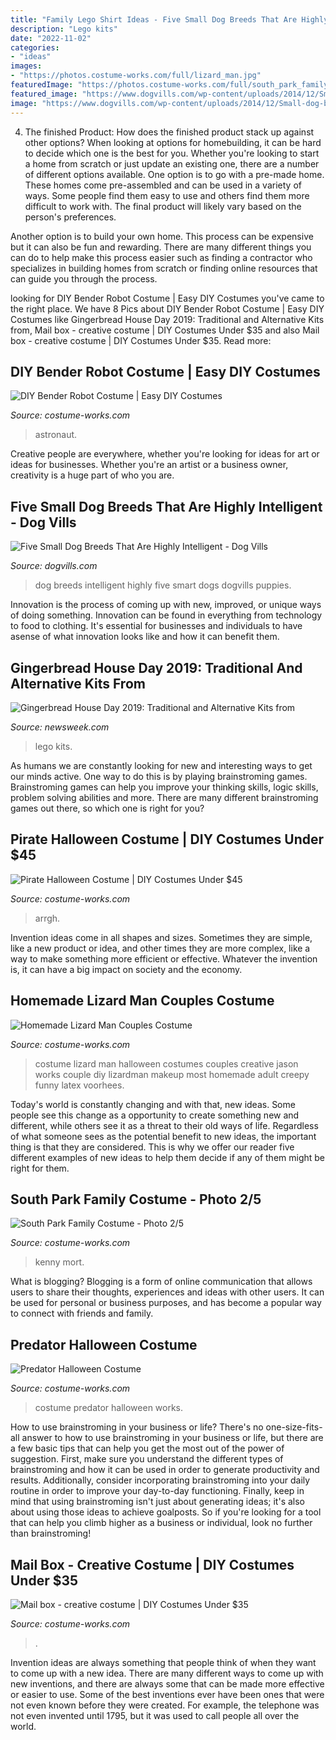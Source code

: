 ```yaml
---
title: "Family Lego Shirt Ideas - Five Small Dog Breeds That Are Highly Intelligent"
description: "Lego kits"
date: "2022-11-02"
categories:
- "ideas"
images:
- "https://photos.costume-works.com/full/lizard_man.jpg"
featuredImage: "https://photos.costume-works.com/full/south_park_family1.jpg"
featured_image: "https://www.dogvills.com/wp-content/uploads/2014/12/Small-dog-breeds-intelligent.jpg"
image: "https://www.dogvills.com/wp-content/uploads/2014/12/Small-dog-breeds-intelligent.jpg"
---
```



4. The finished Product: How does the finished product stack up against other options?
When looking at options for homebuilding, it can be hard to decide which one is the best for you. Whether you're looking to start a home from scratch or just update an existing one, there are a number of different options available. 
One option is to go with a pre-made home. These homes come pre-assembled and can be used in a variety of ways. Some people find them easy to use and others find them more difficult to work with. The final product will likely vary based on the person's preferences. 

Another option is to build your own home. This process can be expensive but it can also be fun and rewarding. There are many different things you can do to help make this process easier such as finding a contractor who specializes in building homes from scratch or finding online resources that can guide you through the process.

	

		
looking for DIY Bender Robot Costume | Easy DIY Costumes you've came to the right place. We have 8 Pics about DIY Bender Robot Costume | Easy DIY Costumes like Gingerbread House Day 2019: Traditional and Alternative Kits from, Mail box - creative costume | DIY Costumes Under $35 and also Mail box - creative costume | DIY Costumes Under $35. Read more:
		
    
## DIY Bender Robot Costume | Easy DIY Costumes

<img loading=lazy src="https://photos.costume-works.com/full/robot32.jpg" onerror="this.onerror=null;this.src='https://tse4.mm.bing.net/th?id=OIP.RM1-YZlhSodhcIcs2Q7yIAHaNK&amp;pid=15.1';" alt="DIY Bender Robot Costume | Easy DIY Costumes">

_Source: costume-works.com_

>astronaut. 

	

Creative people are everywhere, whether you're looking for ideas for art or ideas for businesses. Whether you're an artist or a business owner, creativity is a huge part of who you are.

    
## Five Small Dog Breeds That Are Highly Intelligent - Dog Vills

<img loading=lazy src="https://www.dogvills.com/wp-content/uploads/2014/12/Small-dog-breeds-intelligent.jpg" onerror="this.onerror=null;this.src='https://tse3.mm.bing.net/th?id=OIP.COf8OBJhbvsaN6j_Gwq2mAHaLH&amp;pid=15.1';" alt="Five Small Dog Breeds That Are Highly Intelligent - Dog Vills">

_Source: dogvills.com_

>dog breeds intelligent highly five smart dogs dogvills puppies. 

	

Innovation is the process of coming up with new, improved, or unique ways of doing something. Innovation can be found in everything from technology to food to clothing. It's essential for businesses and individuals to have asense of what innovation looks like and how it can benefit them.

    
## Gingerbread House Day 2019: Traditional And Alternative Kits From

<img loading=lazy src="https://d.newsweek.com/en/full/1552530/gingerbread-house.jpg" onerror="this.onerror=null;this.src='https://tse3.mm.bing.net/th?id=OIP.6m9cp8vPEBt-7dcz2HEyWQHaE8&amp;pid=15.1';" alt="Gingerbread House Day 2019: Traditional and Alternative Kits from">

_Source: newsweek.com_

>lego kits. 

	

As humans we are constantly looking for new and interesting ways to get our minds active. One way to do this is by playing brainstroming games. Brainstroming games can help you improve your thinking skills, logic skills, problem solving abilities and more. There are many different brainstroming games out there, so which one is right for you?

    
## Pirate Halloween Costume | DIY Costumes Under $45

<img loading=lazy src="https://photos.costume-works.com/full/pirate6.jpg" onerror="this.onerror=null;this.src='https://tse1.mm.bing.net/th?id=OIP.kOWwHFCXMQQRi_o_HobLAQHaJ3&amp;pid=15.1';" alt="Pirate Halloween Costume | DIY Costumes Under $45">

_Source: costume-works.com_

>arrgh. 

	

Invention ideas come in all shapes and sizes. Sometimes they are simple, like a new product or idea, and other times they are more complex, like a way to make something more efficient or effective. Whatever the invention is, it can have a big impact on society and the economy.

    
## Homemade Lizard Man Couples Costume

<img loading=lazy src="https://photos.costume-works.com/full/lizard_man.jpg" onerror="this.onerror=null;this.src='https://tse4.mm.bing.net/th?id=OIP.9in-8nQuKma_CyZ-fdSAbwHaKe&amp;pid=15.1';" alt="Homemade Lizard Man Couples Costume">

_Source: costume-works.com_

>costume lizard man halloween costumes couples creative jason works couple diy lizardman makeup most homemade adult creepy funny latex voorhees. 

	

Today's world is constantly changing and with that, new ideas. Some people see this change as a opportunity to create something new and different, while others see it as a threat to their old ways of life. Regardless of what someone sees as the potential benefit to new ideas, the important thing is that they are considered. This is why we offer our reader five different examples of new ideas to help them decide if any of them might be right for them.

    
## South Park Family Costume - Photo 2/5

<img loading=lazy src="https://photos.costume-works.com/full/south_park_family1.jpg" onerror="this.onerror=null;this.src='https://tse1.mm.bing.net/th?id=OIP.X79a71pMuVi4QlaA4IeNRAHaKV&amp;pid=15.1';" alt="South Park Family Costume - Photo 2/5">

_Source: costume-works.com_

>kenny mort. 

	

What is blogging?
Blogging is a form of online communication that allows users to share their thoughts, experiences and ideas with other users. It can be used for personal or business purposes, and has become a popular way to connect with friends and family.

    
## Predator Halloween Costume

<img loading=lazy src="http://photos.costume-works.com/full/predator2.jpg" onerror="this.onerror=null;this.src='https://tse3.mm.bing.net/th?id=OIP.DOE7njN5jScjq4E9vlt-BgHaK5&amp;pid=15.1';" alt="Predator Halloween Costume">

_Source: costume-works.com_

>costume predator halloween works. 

	

How to use brainstroming in your business or life?
There's no one-size-fits-all answer to how to use brainstroming in your business or life, but there are a few basic tips that can help you get the most out of the power of suggestion. First, make sure you understand the different types of brainstroming and how it can be used in order to generate productivity and results. Additionally, consider incorporating brainstroming into your daily routine in order to improve your day-to-day functioning. Finally, keep in mind that using brainstroming isn't just about generating ideas; it's also about using those ideas to achieve goalposts. So if you're looking for a tool that can help you climb higher as a business or individual, look no further than brainstroming!

    
## Mail Box - Creative Costume | DIY Costumes Under $35

<img loading=lazy src="https://photos.costume-works.com/full/mail.jpg" onerror="this.onerror=null;this.src='https://tse1.mm.bing.net/th?id=OIP.1IAQJiVvrAuAFpkjnFw5yQHaNL&amp;pid=15.1';" alt="Mail box - creative costume | DIY Costumes Under $35">

_Source: costume-works.com_

>. 

	

Invention ideas are always something that people think of when they want to come up with a new idea. There are many different ways to come up with new inventions, and there are always some that can be made more effective or easier to use. Some of the best inventions ever have been ones that were not even known before they were created. For example, the telephone was not even invented until 1795, but it was used to call people all over the world.

